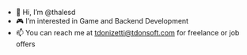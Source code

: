 - 👋 Hi, I’m @thalesd
- :video_game: I’m interested in Game and Backend Development
- 📫 You can reach me at tdonizetti@tdonsoft.com for freelance or job offers

<!---
thalesd/thalesd is a ✨ special ✨ repository because its `README.md` (this file) appears on your GitHub profile.
You can click the Preview link to take a look at your changes.
--->
